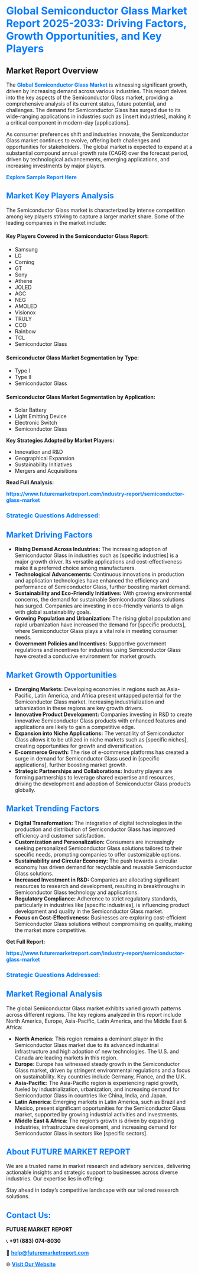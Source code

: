 <h1 style="color: #007BFF;">Global Semiconductor Glass Market Report 2025-2033: Driving Factors, Growth Opportunities, and Key Players</h1>

<section id="overview">
<h2>Market Report Overview</h2>
<p>The <a href="https://www.futuremarketreport.com/industry-report/semiconductor-glass-market" style="color: #007BFF; text-decoration: none;"><strong>Global Semiconductor Glass Market</strong></a> is witnessing significant growth, driven by increasing demand across various industries. This report delves into the key aspects of the Semiconductor Glass market, providing a comprehensive analysis of its current status, future potential, and challenges. The demand for Semiconductor Glass has surged due to its wide-ranging applications in industries such as [insert industries], making it a critical component in modern-day [applications].</p>
<p>As consumer preferences shift and industries innovate, the Semiconductor Glass market continues to evolve, offering both challenges and opportunities for stakeholders. The global market is expected to expand at a substantial compound annual growth rate (CAGR) over the forecast period, driven by technological advancements, emerging applications, and increasing investments by major players.</p>
</section>

<section id="overview">
<p><a href="https://www.futuremarketreport.com/request-sample/reportId=101457" style="color: #007BFF; text-decoration: none;"><strong>Explore Sample Report Here</strong></a></p>
</section>

<section id="key-players">
<h2 style="color: #007BFF;">Market Key Players Analysis</h2>
<p>The Semiconductor Glass market is characterized by intense competition among key players striving to capture a larger market share. Some of the leading companies in the market include:</p>
<h4>Key Players Covered in the Semiconductor Glass Report:</h4>
<ul><li>Samsung</li><li>LG</li><li>Corning</li><li>GT</li><li>Sony</li><li>Athene</li><li>JOLED</li><li>AGC</li><li>NEG</li><li>AMOLED</li><li>Visionox</li><li>TRULY</li><li>CCO</li><li>Rainbow</li><li>TCL</li><li>Semiconductor Glass</li></ul>
<h4>Semiconductor Glass Market Segmentation by Type:</h4>
<ul><li>Type I</li><li>Type II</li><li>Semiconductor Glass</li></ul>

<h4>Semiconductor Glass Market Segmentation by Application:</h4>
<ul><li>Solar Battery</li><li>Light Emitting Device</li><li>Electronic Switch</li><li>Semiconductor Glass</li></ul>
<p><strong>Key Strategies Adopted by Market Players:</strong></p>
<ul>
<li>Innovation and R&D</li>
<li>Geographical Expansion</li>
<li>Sustainability Initiatives</li>
<li>Mergers and Acquisitions</li>
</ul>
</section>

<section>
<p><strong>Read Full Analysis: </strong></p><a href="https://www.futuremarketreport.com/industry-report/semiconductor-glass-market" style="color: #007BFF; text-decoration: none;"><strong>https://www.futuremarketreport.com/industry-report/semiconductor-glass-market</strong></a>
<h3 style="color: #007BFF;">Strategic Questions Addressed:</h3>
</section>

<section id="driving-factors">
<h2 style="color: #007BFF;">Market Driving Factors</h2>
<ul>
<li><strong>Rising Demand Across Industries:</strong> The increasing adoption of Semiconductor Glass in industries such as [specific industries] is a major growth driver. Its versatile applications and cost-effectiveness make it a preferred choice among manufacturers.</li>
<li><strong>Technological Advancements:</strong> Continuous innovations in production and application technologies have enhanced the efficiency and performance of Semiconductor Glass, further boosting market demand.</li>
<li><strong>Sustainability and Eco-Friendly Initiatives:</strong> With growing environmental concerns, the demand for sustainable Semiconductor Glass solutions has surged. Companies are investing in eco-friendly variants to align with global sustainability goals.</li>
<li><strong>Growing Population and Urbanization:</strong> The rising global population and rapid urbanization have increased the demand for [specific products], where Semiconductor Glass plays a vital role in meeting consumer needs.</li>
<li><strong>Government Policies and Incentives:</strong> Supportive government regulations and incentives for industries using Semiconductor Glass have created a conducive environment for market growth.</li>
</ul>
</section>

<section id="growth-opportunities">
<h2 style="color: #007BFF;">Market Growth Opportunities</h2>
<ul>
<li><strong>Emerging Markets:</strong> Developing economies in regions such as Asia-Pacific, Latin America, and Africa present untapped potential for the Semiconductor Glass market. Increasing industrialization and urbanization in these regions are key growth drivers.</li>
<li><strong>Innovative Product Development:</strong> Companies investing in R&D to create innovative Semiconductor Glass products with enhanced features and applications are likely to gain a competitive edge.</li>
<li><strong>Expansion into Niche Applications:</strong> The versatility of Semiconductor Glass allows it to be utilized in niche markets such as [specific niches], creating opportunities for growth and diversification.</li>
<li><strong>E-commerce Growth:</strong> The rise of e-commerce platforms has created a surge in demand for Semiconductor Glass used in [specific applications], further boosting market growth.</li>
<li><strong>Strategic Partnerships and Collaborations:</strong> Industry players are forming partnerships to leverage shared expertise and resources, driving the development and adoption of Semiconductor Glass products globally.</li>
</ul>
</section>

<section id="trending-factors">
<h2 style="color: #007BFF;">Market Trending Factors</h2>
<ul>
<li><strong>Digital Transformation:</strong> The integration of digital technologies in the production and distribution of Semiconductor Glass has improved efficiency and customer satisfaction.</li>
<li><strong>Customization and Personalization:</strong> Consumers are increasingly seeking personalized Semiconductor Glass solutions tailored to their specific needs, prompting companies to offer customizable options.</li>
<li><strong>Sustainability and Circular Economy:</strong> The push towards a circular economy has driven demand for recyclable and reusable Semiconductor Glass solutions.</li>
<li><strong>Increased Investment in R&D:</strong> Companies are allocating significant resources to research and development, resulting in breakthroughs in Semiconductor Glass technology and applications.</li>
<li><strong>Regulatory Compliance:</strong> Adherence to strict regulatory standards, particularly in industries like [specific industries], is influencing product development and quality in the Semiconductor Glass market.</li>
<li><strong>Focus on Cost-Effectiveness:</strong> Businesses are exploring cost-efficient Semiconductor Glass solutions without compromising on quality, making the market more competitive.</li>
</ul>
</section>

<section>
<p><strong>Get Full Report: </strong></p><a href="https://www.futuremarketreport.com/industry-report/semiconductor-glass-market" style="color: #007BFF; text-decoration: none;"><strong>https://www.futuremarketreport.com/industry-report/semiconductor-glass-market</strong></a>
<h3 style="color: #007BFF;">Strategic Questions Addressed:</h3>
</section>


<section id="regional-analysis">
<h2 style="color: #007BFF;">Market Regional Analysis</h2>
<p>The global Semiconductor Glass market exhibits varied growth patterns across different regions. The key regions analyzed in this report include North America, Europe, Asia-Pacific, Latin America, and the Middle East & Africa:</p>
<ul>
<li><strong>North America:</strong> This region remains a dominant player in the Semiconductor Glass market due to its advanced industrial infrastructure and high adoption of new technologies. The U.S. and Canada are leading markets in this region.</li>
<li><strong>Europe:</strong> Europe has witnessed steady growth in the Semiconductor Glass market, driven by stringent environmental regulations and a focus on sustainability. Key countries include Germany, France, and the U.K.</li>
<li><strong>Asia-Pacific:</strong> The Asia-Pacific region is experiencing rapid growth, fueled by industrialization, urbanization, and increasing demand for Semiconductor Glass in countries like China, India, and Japan.</li>
<li><strong>Latin America:</strong> Emerging markets in Latin America, such as Brazil and Mexico, present significant opportunities for the Semiconductor Glass market, supported by growing industrial activities and investments.</li>
<li><strong>Middle East & Africa:</strong> The region’s growth is driven by expanding industries, infrastructure development, and increasing demand for Semiconductor Glass in sectors like [specific sectors].</li>
</ul>
</section>

<footer>
<h2 style="color: #007BFF;">About FUTURE MARKET REPORT</h2>
<p>We are a trusted name in market research and advisory services, delivering actionable insights and strategic support to businesses across diverse industries. Our expertise lies in offering:</p>

<p>Stay ahead in today’s competitive landscape with our tailored research solutions.</p>

<h2 style="color: #007BFF;">Contact Us:</h2>
<p><strong>FUTURE MARKET REPORT</strong></p>
<p>📞 <strong>+91 (883) 074-8030</strong></p>
<p>📧 <strong><a href="mailto:help@futuremarketreport.com" style="color: #007BFF;">help@futuremarketreport.com</a></strong></p>
<p>🌐 <strong><a href="https://www.futuremarketreport.com/" style="color: #007BFF;">Visit Our Website</a></strong></p>
</footer>